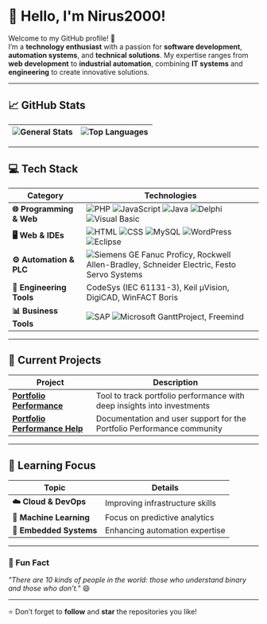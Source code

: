 # 👋 Hello, I'm Nirus2000!

Welcome to my GitHub profile! 🚀  
I’m a **technology enthusiast** with a passion for **software development**, **automation systems**, and **technical solutions**. My expertise ranges from **web development** to **industrial automation**, combining **IT systems** and **engineering** to create innovative solutions.  

---

## 📈 GitHub Stats  

| ![General Stats](https://github-readme-stats.vercel.app/api?username=Nirus2000&show_icons=true&theme=radical&count_private=true) | ![Top Languages](https://github-readme-stats.vercel.app/api/top-langs/?username=Nirus2000&layout=compact&theme=radical) |
|------------------------------------------------------------------------------------------------------------------------------|------------------------------------------------------------------------------------------------|

---

## 💻 Tech Stack  

| **Category**               | **Technologies**                                                                                           |
|----------------------------|-----------------------------------------------------------------------------------------------------------|
| **🌐 Programming & Web**    | ![PHP](https://img.shields.io/badge/-PHP-777BB4?style=flat-square&logo=php&logoColor=white) ![JavaScript](https://img.shields.io/badge/-JavaScript-F7DF1E?style=flat-square&logo=javascript&logoColor=black) ![Java](https://img.shields.io/badge/-Java-007396?style=flat-square&logo=java) ![Delphi](https://img.shields.io/badge/-Delphi-EE1F35?style=flat-square) ![Visual Basic](https://img.shields.io/badge/-Visual%20Basic-5C2D91?style=flat-square&logo=visual-studio&logoColor=white) |
| **🖥️ Web & IDEs**          | ![HTML](https://img.shields.io/badge/-HTML5-E34F26?style=flat-square&logo=html5&logoColor=white) ![CSS](https://img.shields.io/badge/-CSS3-1572B6?style=flat-square&logo=css3) ![MySQL](https://img.shields.io/badge/-MySQL-4479A1?style=flat-square&logo=mysql&logoColor=white) ![WordPress](https://img.shields.io/badge/-WordPress-21759B?style=flat-square&logo=wordpress&logoColor=white) ![Eclipse](https://img.shields.io/badge/-Eclipse-2C2255?style=flat-square&logo=eclipse) |
| **⚙️ Automation & PLC**    | ![Siemens](https://img.shields.io/badge/-Siemens%20STEP%207-0078D7?style=flat-square) GE Fanuc Proficy, Rockwell Allen-Bradley, Schneider Electric, Festo Servo Systems |
| **🔧 Engineering Tools**   | CodeSys (IEC 61131-3), Keil µVision, DigiCAD, WinFACT Boris                                               |
| **📊 Business Tools**      | ![SAP](https://img.shields.io/badge/-SAP-0FAAFF?style=flat-square&logo=sap&logoColor=white) ![Microsoft](https://img.shields.io/badge/-Microsoft%20Office-D83B01?style=flat-square&logo=microsoft-office&logoColor=white) GanttProject, Freemind                                                  |


---

## 🔭 Current Projects  

| **Project**                | **Description**                                                                                          |
|----------------------------|----------------------------------------------------------------------------------------------------------|
| [**Portfolio Performance**](https://github.com/portfolio-performance) | Tool to track portfolio performance with deep insights into investments                          |
| [**Portfolio Performance Help**](https://github.com/portfolio-performance/portfolio-help) | Documentation and user support for the Portfolio Performance community                           |

---

## 🌱 Learning Focus  

| **Topic**                  | **Details**                      |
|----------------------------|----------------------------------|
| **☁️ Cloud & DevOps**      | Improving infrastructure skills  |
| **🤖 Machine Learning**    | Focus on predictive analytics    |
| **📡 Embedded Systems**    | Enhancing automation expertise   |

---

### 🌟 Fun Fact  
*"There are 10 kinds of people in the world: those who understand binary and those who don’t."* 😄  

---

⭐️ Don’t forget to **follow** and **star** the repositories you like!

